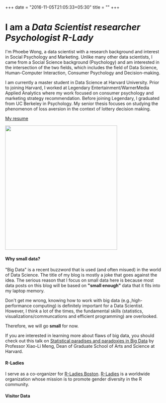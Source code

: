 +++
date = "2016-11-05T21:05:33+05:30"
title = ""
+++
<h1 class="cd-headline type"><span>I am a</span>
  <span class="cd-words-wrapper">
      <b class="is-visible">
      <i class="in"> </i><i class="in">D</i><i class="in">a</i><i class="in">t</i><i class="in">a</i><i class="in"> </i><i class="in">S</i><i class="in">c</i><i class="in">i</i><i class="in">e</i><i class="in">n</i><i class="in">t</i><i class="in">i</i><i class="in">s</i><i class="in">t</i>
      </b>
    <b class="is-hidden"><i class="out"> </i><i class="out">r</i><i class="out">e</i><i class="out">s</i><i class="out">e</i><i class="out">a</i><i class="out">r</i><i class="out">c</i><i class="out">h</i><i class="out">e</i><i class="out">r</i>
    </b>
    <b class="is-hidden">
      <i class="out"> </i><i class="out">P</i><i class="out">s</i><i class="out">y</i><i class="out">c</i><i class="out">h</i><i class="out">o</i><i class="out">l</i><i class="out">o</i><i class="out">g</i><i class="out">i</i><i class="out">s</i><i class="out">t</i>
    </b>
    <b class="is-hidden">
      <i class="out"> </i><i class="out">R</i><i class="out">-</i><i class="out">L</i><i class="out">a</i><i class="out">d</i><i class="out">y</i>
    </b>
  </span>
</h1>

I'm Phoebe Wong, a data scientist with a research background and interest in Social Psychology and Marketing. Unlike many other data scientists, I came from a Social Science background (Psychology) and am interested in the intersection of the two fields, which includes the field of Data Science, Human-Computer Interaction, Consumer Psychology and Decision-making.

I am currently a master student in Data Science at Harvard University. Prior to joining Harvard, I worked at Legendary Entertainment/WarnerMedia Applied Analytics where my work focused on consumer psychology and marketing strategy recommendation. Before joining Legendary, I graduated from UC Berkeley in Psychology. My senior thesis focuses on studying the phenomenon of loss aversion in the context of lottery decision making.

[My resume](/pdf/Resume_PhoebeWong_website.pdf)

<img src = "/img/thumbnail.jpg" width = "360" height = "400">


#### Why small data?
"Big Data" is a recent buzzword that is used (and often misued) in the world of Data Science. The title of my blog is mostly a joke that goes against the idea. The serious reason that I focus on small data here is because most data posts on this blog will be based on **"small enough"** data that it fits into my laptop memory. 

Don't get me wrong, knowing how to work with big data (e.g.,high-performance computing) is definitely important for a Data Scientist. However, I think a lot of the times, the fundamental skills (statistics, visualizations/communcations and efficient programming) are overlooked. 

Therefore, we will go **small** for now.

If you are interested in learning more about flaws of big data, you should check out this talk on [Statistical paradises and paradoxies in Big Data](https://www.youtube.com/watch?v=8YLdIDOMEZs) by Professor Xiao-Li Meng, Dean of Graduate School of Arts and Science at Harvard.

#### R-Ladies
I serve as a co-organizer for [R-Ladies Boston](https://www.meetup.com/rladies-boston/). [R-Ladies](https://rladies.org/) is a worldwide organization whose mission is to promote gender diversity in the R community. 

#### Visitor Data

<script type="text/javascript" id="clstr_globe" src="//cdn.clustrmaps.com/globe.js?d=FHxadM382ME-I3_mtYsiSaBoK5eMXLdJ9at2knrLZjw"></script>
